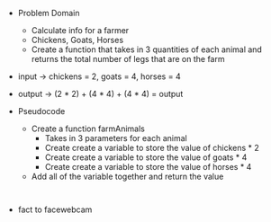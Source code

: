 - Problem Domain
    - Calculate info for a farmer
    - Chickens, Goats, Horses
    - Create a function that takes in 3 quantities of each animal and returns the total number of legs that are on the farm
- input -> chickens = 2, goats = 4, horses = 4 
- output ->  (2 * 2) + (4 * 4) + (4 * 4) = output

- Pseudocode
    - Create a function farmAnimals
        - Takes in 3 parameters for each animal
        - Create create a variable to store the value of chickens * 2
        - Create create a variable to store the value of goats * 4
        - Create create a variable to store the value of horses * 4
    - Add all of the variable together and return the value

```javascript



```

- fact to facewebcam
